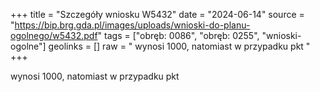 +++
title = "Szczegóły wniosku W5432"
date = "2024-06-14"
source = "https://bip.brg.gda.pl/images/uploads/wnioski-do-planu-ogolnego/w5432.pdf"
tags = ["obręb: 0086", "obręb: 0255", "wnioski-ogolne"]
geolinks = []
raw = " wynosi 1000, natomiast w przypadku pkt "
+++

 wynosi 1000, natomiast w przypadku pkt 


